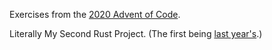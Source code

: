 Exercises from the [2020 Advent of Code](https://adventofcode.com/2020).

Literally My Second Rust Project.  (The first being [last year's](https://github.com/joeshaw/advent2019).)
